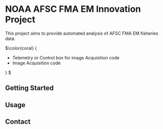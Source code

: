  

# NOAA AFSC FMA EM Innovation Project

 This project aims to provide automated analysis of  AFSC FMA EM fisheries data. 
 
$\color{coral}
{
<ul>
<li>Telemetry or Control box for image Acquisition code</li>
<li>Image Acquisition code</li>
</ul>
}
$


## Getting Started


## Usage


## Contact


